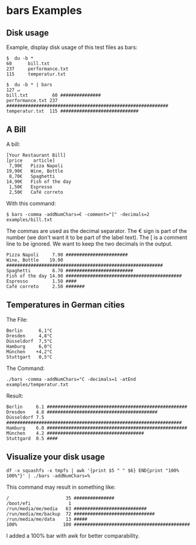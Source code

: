 # bars Examples

## Disk usage  

Example, display disk usage of this test files as bars:

    $  du -b *
    60      bill.txt
    237     performance.txt
    115     temperatur.txt
    
    $  du -b * | bars                                                                                                                                             127 ↵
    bill.txt         60 ###############
    performance.txt 237 ############################################################
    temperatur.txt  115 #############################

## A Bill

A bill: 

    [Your Restaurant Bill]
    [price    article]
     7,90€   Pizza Napoli
    19,90€   Wine, Bottle
     8,70€   Spaghetti
    14,90€   Fish of the day
     1,50€   Espresso
     2,50€   Café correto

With this command: 

    $ bars -comma -addNumChars=€ -comment="[" -decimals=2 examples/bill.txt

The commas are used as the decimal separator.
The € sign is part of the number (we don't want it to be part of the label text).
The [ is a comment line to be ignored.
We want to keep the two decimals in the output. 

    Pizza Napoli     7.90 #######################
    Wine, Bottle    19.90 ##########################################################
    Spaghetti        8.70 #########################
    Fish of the day 14.90 ###########################################
    Espresso         1.50 ####
    Café correto     2.50 #######


## Temperatures in German cities

The File: 

    Berlin      6,1°C
    Dresden     4,8°C
    Düsseldorf  7,5°C
    Hamburg     6,0°C
    München    +4,2°C
    Stuttgart   0,5°C

The Command: 

    ./bars -comma -addNumChars=°C -decimals=1 -atEnd examples/temperatur.txt

Result:

    Berlin     6.1 ####################################################
    Dresden    4.8 #########################################
    Düsseldorf 7.5 #################################################################
    Hamburg    6.0 ####################################################
    München    4.2 ####################################
    Stuttgard  0.5 ####


## Visualize your disk usage 

    df -x squashfs -x tmpfs | awk '{print $5 " " $6} END{print "100% 100%"}' | ./bars -addNumChars=% 

This command may result in something like: 

    /                     35 ###############
    /boot/efi              1
    /run/media/me/media   63 ###########################
    /run/media/me/backup  72 ##############################
    /run/media/me/data    13 #####
    100%                 100 ###########################################

I added a 100% bar with awk for better comparability.


